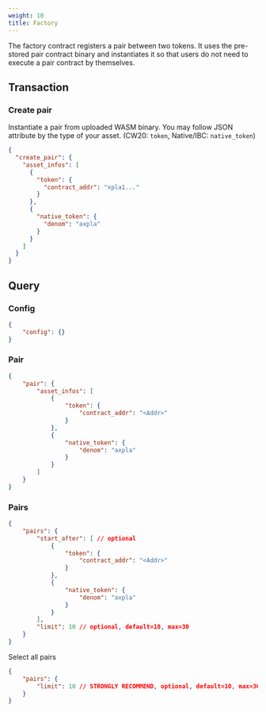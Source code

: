```yaml
---
weight: 10
title: Factory
---
```


The factory contract registers a pair between two tokens.
It uses the pre-stored pair contract binary and instantiates it so that users do not need to execute a pair contract by themselves.

## Transaction

### Create pair

Instantiate a pair from uploaded WASM binary. You may follow JSON attribute by the type of your asset. (CW20: `token`, Native/IBC: `native_token`)

```json
{
  "create_pair": {
    "asset_infos": [
      {
        "token": {
          "contract_addr": "xpla1..."
        }
      },
      {
        "native_token": {
          "denom": "axpla"
        }
      }
    ]
  }
}
```

## Query

### Config

```json
{
    "config": {}
}
```

### Pair

```json
{
    "pair": {
        "asset_infos": [
            {
                "token": {
                    "contract_addr": "<Addr>"
                }
            },
            {
                "native_token": {
                    "denom": "axpla"
                }
            }
        ]
    }
}
```

### Pairs

```json
{
    "pairs": {
        "start_after": [ // optional
            {
                "token": {
                    "contract_addr": "<Addr>"
                }
            },
            {
                "native_token": {
                    "denom": "axpla"
                }
            }
        ],
        "limit": 10 // optional, default=10, max=30
    }
}
```

Select all pairs
```json
{
    "pairs": {
        "limit": 10 // STRONGLY RECOMMEND, optional, default=10, max=30
    }
}
```
